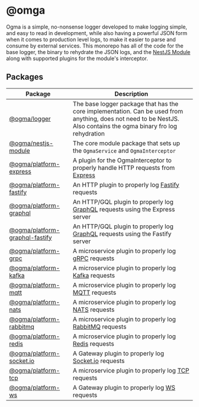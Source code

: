# @omga

Ogma is a simple, no-nonsense logger developed to make logging simple, and easy to read in development, while also having a powerful JSON form when it comes to production level logs, to make it easier to parse and consume by external services. This monorepo has all of the code for the base logger, the binary to rehydrate the JSON logs, and the [NestJS Module](https://nestjs.com) along with supported plugins for the module's interceptor.

## Packages

| Package | Description |
| --- | --- |
| [@ogma/logger](packages/logger) | The base logger package that has the core implementation. Can be used from anything, does not need to be NestJS. Also contains the ogma binary fro log rehydration |
| [@ogma/nestjs-module](packages/nestjs-module) | The core module package that sets up the `OgmaService` and `OgmaInterceptor` |
| [@ogma/platform-express](packages/platform-express) | A plugin for the OgmaInterceptor to properly handle HTTP requests from [Express](http://expressjs.com) |
| [@ogma/platform-fastify](packages/platform-fastify) | An HTTP plugin to properly log [Fastify](https://www.fastify.io/) requests |
| [@ogma/platform-graphql](packages/platform-graphql) | An HTTP/GQL plugin to properly log [GraphQL](https://www.apollographql.com/docs/) requests using the Express server |
| [@ogma/platform-graphql-fastify](packages/platform-graphql-fastify) | An HTTP/GQL plugin to properly log [GraphQL](https://www.apollographql.com/docs/) requests using the Fastify server |
| [@ogma/platform-grpc](packages/platform-grpc) | A microservice plugin to properly log [gRPC](https://docs.nestjs.com/microservices/gRPC) requests |
| [@ogma/platform-kafka](packages/platform-kafka) | A microservice plugin to properly log [Kafka](https://docs.nestjs.com/microservices/kafka) requests |
| [@ogma/platform-mqtt](packages/platform-mqtt) | A microservice plugin to properly log [MQTT](https://docs.nestjs.com/microservices/mqtt) requests |
| [@ogma/platform-nats](packages/platform-nats) | A microservice plugin to properly log [NATS](https://docs.nestjs.com/microservices/nats) requests |
| [@ogma/platform-rabbitmq](packages/platform-rabbitmq) | A microservice plugin to properly log [RabbitMQ](https://docs.nestjs.com/microservices/rabbitmq) requests |
| [@ogma/platform-redis](packages/platform-redis) | A microservice plugin to properly log [Redis](https://docs.nestjs.com/microservices/redis) requests |
| [@ogma/platform-socket.io](packages/platform-socket.io) | A Gateway plugin to properly log [Socket.io](https://socket.io) requests |
| [@ogma/platform-tcp](packages/platform-tcp) | A microservice plugin to properly log [TCP](https://docs.nestjs.com/microservices/basics) requests |
| [@ogma/platform-ws](packages/platform-ws) | A Gateway plugin to properly log [WS](https://github.com/websockets/ws) requests |
